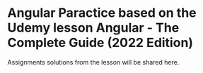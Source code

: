 # Angular Paractice based on the Udemy lesson Angular - The Complete Guide (2022 Edition)
Assignments solutions from the lesson will be shared here.

